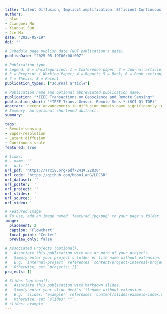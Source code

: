 ```yaml
---
title: "Latent Diffusion, Implicit Amplification: Efficient Continuous-Scale Super-Resolution for Remote Sensing Images"
authors:
- hlwu
- Jiangwei Mo
- Xiaohui Sun
- Jie Ma
date: "2025-05-19"
doi: ""

# Schedule page publish date (NOT publication's date).
publishDate: "2025-05-19T00:00:00Z"

# Publication type.
# Legend: 0 = Uncategorized; 1 = Conference paper; 2 = Journal article;
# 3 = Preprint / Working Paper; 4 = Report; 5 = Book; 6 = Book section;
# 7 = Thesis; 8 = Patent
publication_types: ["Journal article"]

# Publication name and optional abbreviated publication name.
publication: "*IEEE Transactions on Geoscience and Remote Sensing*"
publication_short: "*IEEE Trans. Geosci. Remote Sens.* (SCI Q1 TOP)"
abstract: Recent advancements in diffusion models have significantly improved performance in super-resolution (SR) tasks. However, previous research often overlooks the fundamental differences between SR and general image generation. General image generation involves creating images from scratch, while SR focuses specifically on enhancing existing low-resolution (LR) images by adding typically missing high-frequency details. This oversight not only increases the training difficulty but also limits their inference efficiency. Furthermore, previous diffusion-based SR methods are typically trained and inferred at fixed integer scale factors, lacking flexibility to meet the needs of upsampling with non-integer scale factors. To address these issues, this paper proposes latent diffusion for continuous-scale SR (LDCSR), an efficient and flexible SR model designed for remote sensing imagery. LDCSR employs a two-stage latent diffusion paradigm. During the first stage, an autoencoder is trained to capture the differential priors between high-resolution (HR) and LR images. The encoder intentionally ignores the existing LR content to alleviate the encoding burden, while the decoder introduces an SR branch equipped with a continuous scale upsampling module to accomplish the reconstruction under the guidance of the differential prior. In the second stage, a conditional diffusion model is learned within the latent space to predict the true differential prior encoding. Experimental results demonstrate that LDCSR achieves superior objective metrics and visual quality compared to the state-of-the-art SR methods. Additionally, it reduces the inference time of diffusion-based SR methods to a level comparable to that of non-diffusion methods. The code is available https://github.com/MoooJianG/LDCSR.
# Summary. An optional shortened abstract.
summary: 

tags:
- Remote sensing
- Super-resolution
- Latent diffusion
- Continuous-scale
featured: true

# links:
# - name: ""
#   url: ""
url_pdf: 'https://arxiv.org/pdf/2410.22830'
url_code: 'https://github.com/MoooJianG/LDCSR'
url_dataset: ''
url_poster: ''
url_project: ''
url_slides: ''
url_source: ''
url_video: ''

# Featured image
# To use, add an image named `featured.jpg/png` to your page's folder. 
image:
  placement: 2
  caption: 'Flowchart'
  focal_point: "Center"
  preview_only: false

# Associated Projects (optional).
#   Associate this publication with one or more of your projects.
#   Simply enter your project's folder or file name without extension.
#   E.g. `internal-project` references `content/project/internal-project/index.md`.
#   Otherwise, set `projects: []`.
projects: []

# Slides (optional).
#   Associate this publication with Markdown slides.
#   Simply enter your slide deck's filename without extension.
#   E.g. `slides: "example"` references `content/slides/example/index.md`.
#   Otherwise, set `slides: ""`.
# slides: example
---
```

<!-- 
{{% callout note %}}
Click the *Cite* button above to demo the feature to enable visitors to import publication metadata into their reference management software.
{{% /callout %}}

{{% callout note %}}
Create your slides in Markdown - click the *Slides* button to check out the example.
{{% /callout %}}

Supplementary notes can be added here, including [code, math, and images](https://wowchemy.com/docs/writing-markdown-latex/). -->
